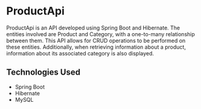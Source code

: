 
# ProductApi

ProductApi is an API developed using Spring Boot and Hibernate. The entities involved are Product and Category, with a one-to-many relationship between them. This API allows for CRUD operations to be performed on these entities. Additionally, when retrieving information about a product, information about its associated category is also displayed.

## Technologies Used

-   Spring Boot
-   Hibernate
-   MySQL
